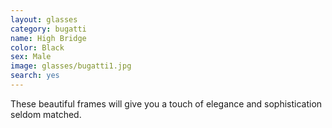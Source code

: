 ```yaml
---
layout: glasses
category: bugatti
name: High Bridge
color: Black
sex: Male
image: glasses/bugatti1.jpg
search: yes
---
```


These beautiful frames will give you a touch of elegance and sophistication seldom matched.